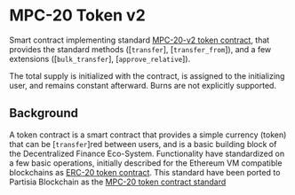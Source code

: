 # MPC-20 Token v2

Smart contract implementing standard [MPC-20-v2 token
contract](https://partisiablockchain.gitlab.io/documentation/smart-contracts/integration/mpc-20-token-contract.html),
that provides the standard methods ([`transfer`], [`transfer_from`]), and a few
extensions ([`bulk_transfer`], [`approve_relative`]).

The total supply is initialized with the contract, is assigned to the
initializing user, and remains constant afterward. Burns are not explicitly
supported.

## Background

A token contract is a smart contract that provides a simple currency (token)
that can be [`transfer`]red between users, and is a basic building block of the
Decentralized Finance Eco-System. Functionality have standardized on a few
basic operations, initially described for the Ethereum VM compatible
blockchains as [ERC-20 token
contract](https://github.com/ethereum/EIPs/blob/master/EIPS/eip-20.md). This
standard have been ported to Partisia Blockchain as the [MPC-20 token contract
standard](https://partisiablockchain.gitlab.io/documentation/smart-contracts/integration/mpc-20-token-contract.html)
